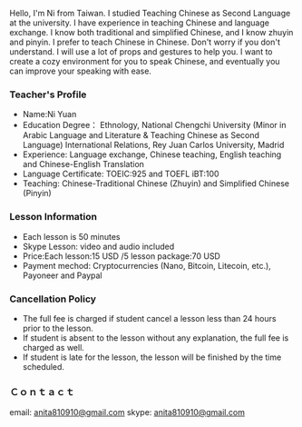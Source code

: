 
Hello, 
I'm Ni from Taiwan. I studied Teaching Chinese as Second Language at the university. I have experience in teaching Chinese and language exchange. I know both traditional and simplified Chinese, and I know zhuyin and pinyin. I prefer to teach Chinese in Chinese. Don't worry if you don't understand. I will use a lot of props and gestures to help you. I want to create a cozy environment for you to speak Chinese, and eventually you can improve your speaking with ease. 

### Teacher's Profile
- Name:Ni Yuan
- Education Degree：
Ethnology, National Chengchi University 
(Minor in Arabic Language and Literature & Teaching Chinese as Second Language)
International Relations, Rey Juan Carlos University, Madrid 
- Experience: Language exchange, Chinese teaching, English teaching and Chinese-English Translation
- Language Certificate: TOEIC:925 and TOEFL iBT:100 
- Teaching: Chinese-Traditional Chinese (Zhuyin) and Simplified Chinese (Pinyin)

### Lesson Information
- Each lesson is 50 minutes
- Skype Lesson: video and audio included
- Price:Each lesson:15 USD /5 lesson package:70 USD
- Payment mechod: Cryptocurrencies (Nano, Bitcoin, Litecoin, etc.), Payoneer and Paypal

### Cancellation Policy
- The full fee is charged if student cancel a lesson less than 24 hours prior to the lesson.
- If student is absent to the lesson without any explanation, the full fee is charged as well.
- If student is late for the lesson, the lesson will be finished by the time scheduled.
### Ｃｏｎｔａｃｔ
email: anita810910@gmail.com
skype: anita810910@gmail.com
